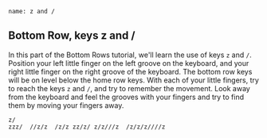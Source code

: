 
```ngMeta
name: z and /
```

## Bottom Row, keys z and /

In this part of the Bottom Rows tutorial, we'll learn the use of keys `z` and `/`.
Position your left little finger on the left groove on the keyboard, and your right little finger on the right groove of the keyboard. The bottom row keys will be on level below the home row keys. With each of your little fingers, try to reach the keys `z` and `/`, and try to remember the movement. Look away from the keyboard and feel the grooves with your fingers and try to find them by moving your fingers away.


```practicetyping
z/
zzz/  //z/z  /z/z zz/z/ z/z///z  /z/z/z////z
```

